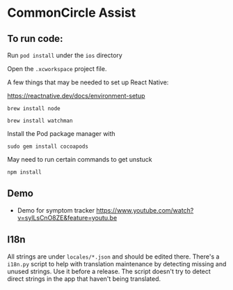 # CommonCircle Assist

## To run code:
Run `pod install` under the `ios` directory

Open the `.xcworkspace` project file.

A few things that may be needed to set up React Native:

https://reactnative.dev/docs/environment-setup

`brew install node`

`brew install watchman`

Install the Pod package manager with

`sudo gem install cocoapods`

May need to run certain commands to get unstuck

`npm install`

## Demo
- Demo for symptom tracker https://www.youtube.com/watch?v=sylLsCnO8ZE&feature=youtu.be


## I18n

All strings are under `locales/*.json` and should be edited there.
There's a `i18n.py` script to help with translation maintenance by detecting missing and unused strings. Use it before a release.
The script doesn't try to detect direct strings in the app that haven't being translated.
